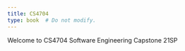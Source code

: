 ```yaml
---
title: CS4704
type: book  # Do not modify.
---
```


Welcome to CS4704 Software Engineering Capstone 21SP
